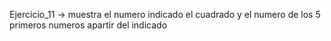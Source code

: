 Ejercicio_11 -> muestra el numero indicado el cuadrado y el numero de los 5 primeros numeros apartir del indicado